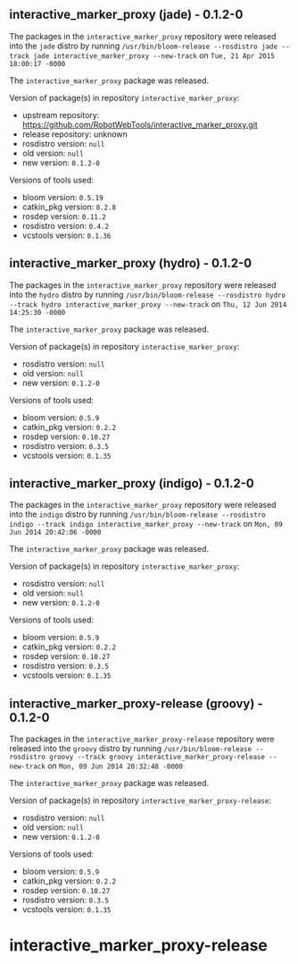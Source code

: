 ## interactive_marker_proxy (jade) - 0.1.2-0

The packages in the `interactive_marker_proxy` repository were released into the `jade` distro by running `/usr/bin/bloom-release --rosdistro jade --track jade interactive_marker_proxy --new-track` on `Tue, 21 Apr 2015 18:00:17 -0000`

The `interactive_marker_proxy` package was released.

Version of package(s) in repository `interactive_marker_proxy`:
- upstream repository: https://github.com/RobotWebTools/interactive_marker_proxy.git
- release repository: unknown
- rosdistro version: `null`
- old version: `null`
- new version: `0.1.2-0`

Versions of tools used:
- bloom version: `0.5.19`
- catkin_pkg version: `0.2.8`
- rosdep version: `0.11.2`
- rosdistro version: `0.4.2`
- vcstools version: `0.1.36`


## interactive_marker_proxy (hydro) - 0.1.2-0

The packages in the `interactive_marker_proxy` repository were released into the `hydro` distro by running `/usr/bin/bloom-release --rosdistro hydro --track hydro interactive_marker_proxy --new-track` on `Thu, 12 Jun 2014 14:25:30 -0000`

The `interactive_marker_proxy` package was released.

Version of package(s) in repository `interactive_marker_proxy`:
- rosdistro version: `null`
- old version: `null`
- new version: `0.1.2-0`

Versions of tools used:
- bloom version: `0.5.9`
- catkin_pkg version: `0.2.2`
- rosdep version: `0.10.27`
- rosdistro version: `0.3.5`
- vcstools version: `0.1.35`


## interactive_marker_proxy (indigo) - 0.1.2-0

The packages in the `interactive_marker_proxy` repository were released into the `indigo` distro by running `/usr/bin/bloom-release --rosdistro indigo --track indigo interactive_marker_proxy --new-track` on `Mon, 09 Jun 2014 20:42:06 -0000`

The `interactive_marker_proxy` package was released.

Version of package(s) in repository `interactive_marker_proxy`:
- rosdistro version: `null`
- old version: `null`
- new version: `0.1.2-0`

Versions of tools used:
- bloom version: `0.5.9`
- catkin_pkg version: `0.2.2`
- rosdep version: `0.10.27`
- rosdistro version: `0.3.5`
- vcstools version: `0.1.35`


## interactive_marker_proxy-release (groovy) - 0.1.2-0

The packages in the `interactive_marker_proxy-release` repository were released into the `groovy` distro by running `/usr/bin/bloom-release --rosdistro groovy --track groovy interactive_marker_proxy-release --new-track` on `Mon, 09 Jun 2014 20:32:48 -0000`

The `interactive_marker_proxy` package was released.

Version of package(s) in repository `interactive_marker_proxy-release`:
- rosdistro version: `null`
- old version: `null`
- new version: `0.1.2-0`

Versions of tools used:
- bloom version: `0.5.9`
- catkin_pkg version: `0.2.2`
- rosdep version: `0.10.27`
- rosdistro version: `0.3.5`
- vcstools version: `0.1.35`


interactive_marker_proxy-release
================================

